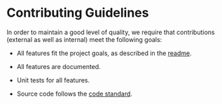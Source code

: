 Contributing Guidelines
=======================

In order to maintain a good level of quality, we require that
contributions (external as well as internal) meet the following goals:

* All features fit the project goals, as described in the [readme](README.md).

* All features are documented.

* Unit tests for all features.

* Source code follows the [code standard](CODE_STANDARD.md).
